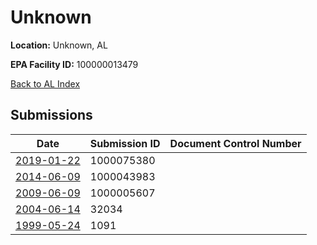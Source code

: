 # Unknown

**Location:** Unknown, AL

**EPA Facility ID:** 100000013479

[Back to AL Index](../../index.md)

## Submissions

| Date | Submission ID | Document Control Number |
|------|--------------|-------------------------|
| [2019-01-22](submissions/1000075380.md) | 1000075380 |  |
| [2014-06-09](submissions/1000043983.md) | 1000043983 |  |
| [2009-06-09](submissions/1000005607.md) | 1000005607 |  |
| [2004-06-14](submissions/32034.md) | 32034 |  |
| [1999-05-24](submissions/1091.md) | 1091 |  |

